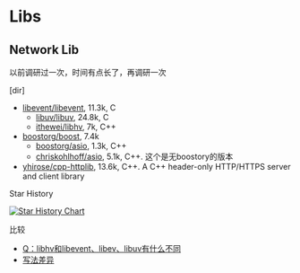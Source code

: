 # Libs

## Network Lib

以前调研过一次，时间有点长了，再调研一次

[dir]

- [libevent/libevent](https://github.com/libevent/libevent),  11.3k, C
  - [libuv/libuv](https://github.com/libuv/libuv),  24.8k, C
  - [ithewei/libhv](https://github.com/ithewei/libhv),  7k, C++
- [boostorg/boost](https://github.com/boostorg/boost),  7.4k
  - [boostorg/asio](https://github.com/boostorg/asio),  1.3k, C++
  - [chriskohlhoff/asio](https://github.com/chriskohlhoff/asio),  5.1k, C++.  这个是无boostory的版本
- [yhirose/cpp-httplib](https://github.com/yhirose/cpp-httplib),  13.6k, C++.  A C++ header-only HTTP/HTTPS server and client library

Star History

[![Star History Chart](https://api.star-history.com/svg?repos=libuv/libuv,ithewei/libhv,yhirose/cpp-httplib,boostorg/asio,chriskohlhoff/asio,libevent/libevent&type=Date)](https://star-history.com/#libuv/libuv&ithewei/libhv&yhirose/cpp-httplib&boostorg/asio&chriskohlhoff/asio&libevent/libevent&Date)

比较

- [Q：libhv和libevent、libev、libuv有什么不同](https://github.com/ithewei/libhv/wiki/%E4%B8%AD%E6%96%87FAQ#qlibhv%E5%92%8Clibeventlibevlibuv%E6%9C%89%E4%BB%80%E4%B9%88%E4%B8%8D%E5%90%8C)
- [写法差异](https://github.com/ithewei/libhv/tree/master/echo-servers)
